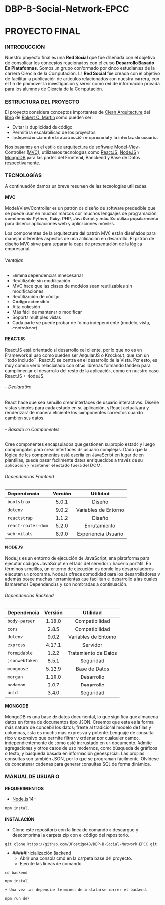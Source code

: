 # DBP-B-Social-Network-EPCC
# PROYECTO FINAL
### INTRODUCCIÓN
Nuestro proyecto final es una **Red Social** que fue diseñada con el objetivo de consolidar los conceptos reacionados con el curso **Desarrollo Basado En Plataformas**.  Somos un grupo conformado por cinco estudiantes de la carrera Ciencia de la Computación.
La **Red Social** fue creada con el objetivo de facilitar la publicación de articulos relacionados con nuestra carrera, con el fin de promover la
investigación y servir como red de información privada para los alumnos de Ciencia de la Computación.

### ESTRUCTURA DEL PROYECTO
El proyecto considera conceptos importantes de [Clean Arquitecture](http://xurxodev.com/por-que-utilizo-clean-architecture-en-mis-proyectos/) del [libro](https://www.d-pdf.com/book/2542/read) de [Robert C. Martin](https://twitter.com/unclebobmartin) como pueden ser:

- Evitar la duplicidad de código
- Permitir la escalabilidad de los proyectos
- Independencia entre la abstracción empresarial y la interfaz de usuario.

Nos basamos en el estilo de arquitectura de software Model-View-Controller ([MVC](https://www.educative.io/blog/mvc-tutorial)), utilizamos tecnologías como [ReactJS](https://reactjs.org), [NodeJS](https://nodejs.org/) y [MongoDB](https://www.mongodb.com/es) para las partes del Frontend, Banckend y Base de Datos  respectivamente.

### TECNOLOGÍAS
A continuación damos un breve resumen de las tecnologías utilizadas.
#### MVC
Model/View/Controller es un patrón de diseño de software predecible que se puede usar en muchos marcos con muchos lenguajes de programación, comúnmente Python, Ruby, PHP, JavaScript y más. Se utiliza popularmente para diseñar aplicaciones web y aplicaciones móviles.

Los componentes de la arquitectura del patrón MVC están diseñados para manejar diferentes aspectos de una aplicación en desarrollo. El patrón de diseño MVC sirve para separar la capa de presentación de la lógica empresarial.
###### Ventajas
- Elimina dependencias innecesarias
- Reutilizable sin modificación
- MVC hace que las clases de modelos sean reutilizables sin modificaciones
- Reutilización de código
- Código extensible
- Alta cohesión
- Más fácil de mantener o modificar
- Soporta múltiples vistas
- Cada parte se puede probar de forma independiente (modelo, vista, controlador) 

#### REACTJS
ReactJS está orientado al desarrollo del cliente, por lo que no es un Framework al uso como pueden ser AngularJS o Knockout, que son un ¨todo incluido¨.
ReactJS se centra en el desarrollo de la Vista. Por esto, es muy común verlo relacionado con otras librerías formando tándem para cumplimentar el desarrollo del resto de la aplicación, como en nuestro caso ReactJS + NodeJS.
###### - Declarativo
React hace que sea sencillo crear interfaces de usuario interactivas. Diseñe vistas simples para cada estado en su aplicación, y React actualizará y renderizará de manera eficiente los componentes correctos cuando cambien sus datos.
###### - Basado en Componentes
Cree componentes encapsulados que gestionen su propio estado y luego compóngalos para crear interfaces de usuario complejas.
Dado que la lógica de los componentes está escrita en JavaScript en lugar de en plantillas, puede pasar fácilmente datos enriquecidos a través de su aplicación y mantener el estado fuera del DOM. 
###### Dependencias Frontend
| Dependencia  | Versión  | Utilidad |
| :--------------- |:---------------:| :-----:|
|   `bootstrap`    | 5.0.1 | Diseño |
|`dotenv`    |    9.0.2    | Variables de Entorno  |
| `reactstrap` | 1.1.2     |   Diseño  |
| `react-router-dom` |  5.2.0     |  Enrutamiento  |
| `web-vitals`  |  8.9.0    | Experiencia Usuario |

#### NODEJS
Node.js es un entorno de ejecución de JavaScript, una plataforma para ejecutar códigos JavaScript en el lado del servidor y hacerlo portátil. En términos sencillos, un entorno de ejecución es donde los desarrolladores ejecutan un programa. Node.js ofrece comodidad para los desarrolladores y además posee muchas herramientas que facilitan el desarrollo a las cuales llamaremos Dependencias y son nombradas a continuación. 
###### Dependencias Backend
| Dependencia  | Versión  | Utilidad |
| :--------------- |:---------------:| :-----:|
|   `body-parser`    | 1.19.0 | Compatibilidad |
|`cors`    |    2.8.5    |  Compatibilidad  |
| `dotenv` |  9.0.2      |  Variables de Entorno |
| `express` |  4.17.1      |  Servidor  |
| `formidable`  |  1.2.2    |  Tratamiento de Datos  |
| `jsonwebtoken` |    8.5.1    |  Seguridad |
| `mongoose` |   5.12.9     |  Base de Datos  |
| `morgan` |   1.10.0     |  Desarrollo |
| `nodemon` |   2.0.7     |  Desarrollo  |
| `uuid` |    3.4.0    |  Seguridad  |

#### MONGODB
MongoDB es una base de datos documental, lo que significa que almacena datos en forma de documentos tipo JSON. Creemos que esta es la forma más natural de concebir los datos; frente al tradicional modelo de filas y columnas, esta es mucho más expresiva y potente.
Lenguaje de consulta rico y expresivo que permite filtrar y ordenar por cualquier campo, independientemente de cómo esté incrustado en un documento.
Admite agregaciones y otros casos de uso modernos, como búsqueda de gráficos o texto, y búsqueda basada en información geoespacial.
Las propias consultas son también JSON, por lo que se programan fácilmente. Olvídese de concatenar cadenas para generar consultas SQL de forma dinámica.
### MANUAL DE USUARIO

#### REQUERIMIENTOS

- [Node.js](https://nodejs.org/en/) 14+

```shell
npm install
```
#### INSTALACIÓN
- Clone este repositorio con la linea de comando o descargue y descomprima la carpeta zip con el código del repositorio.
```shell 
git clone https://github.com/JPostigo48/DBP-B-Social-Network-EPCC.git
```
+ #####Inicialización Backend
    + Abrir una consola cmd en la carpeta base del proyecto.
    + Ejecute las lineas de comando
```shell 
cd backend
```
```shell 
npm install
```
    + Una vez las depencias terminen de instalarse correr el backend.
```shell 
npm run dev
```
